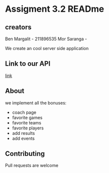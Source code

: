 # Assigment 3.2 READme 
## creators
Ben Margalit - 211896535
Mor Saranga - 

We create an cool server side application

## Link to our API

[link](https://app.swaggerhub.com/apis/benmarga/Task3.1/1.0.0)


## About

we implement all the bonuses:
- coach page
- favorite games
- favorite teams
- favorite players
- add results
- add events

## Contributing
Pull requests are welcome